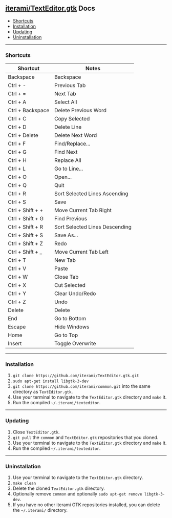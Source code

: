 [iterami/TextEditor.gtk](https://github.com/iterami/TextEditor.gtk) Docs
------------------------------------------------------------------------

* [Shortcuts](#shortcuts)
* [Installation](#installation)
* [Updating](#updating)
* [Uninstallation](#uninstallation)

---

### Shortcuts

Shortcut         | Notes
-----------------|-------------------------------
Backspace        | Backspace
Ctrl + -         | Previous Tab
Ctrl + =         | Next Tab
Ctrl + A         | Select All
Ctrl + Backspace | Delete Previous Word
Ctrl + C         | Copy Selected
Ctrl + D         | Delete Line
Ctrl + Delete    | Delete Next Word
Ctrl + F         | Find/Replace...
Ctrl + G         | Find Next
Ctrl + H         | Replace All
Ctrl + L         | Go to Line...
Ctrl + O         | Open...
Ctrl + Q         | Quit
Ctrl + R         | Sort Selected Lines Ascending
Ctrl + S         | Save
Ctrl + Shift + + | Move Current Tab Right
Ctrl + Shift + G | Find Previous
Ctrl + Shift + R | Sort Selected Lines Descending
Ctrl + Shift + S | Save As...
Ctrl + Shift + Z | Redo
Ctrl + Shift + _ | Move Current Tab Left
Ctrl + T         | New Tab
Ctrl + V         | Paste
Ctrl + W         | Close Tab
Ctrl + X         | Cut Selected
Ctrl + Y         | Clear Undo/Redo
Ctrl + Z         | Undo
Delete           | Delete
End              | Go to Bottom
Escape           | Hide Windows
Home             | Go to Top
Insert           | Toggle Overwrite

---

### Installation

1. `git clone https://github.com/iterami/TextEditor.gtk.git`
2. `sudo apt-get install libgtk-3-dev`
3. `git clone https://github.com/iterami/common.git` into the same directory as `TextEditor.gtk`.
4. Use your terminal to navigate to the `TextEditor.gtk` directory and `make` it.
5. Run the compiled `~/.iterami/texteditor`.

---

### Updating

1. Close `TextEditor.gtk`.
2. `git pull` the `common` and `TextEditor.gtk` repositories that you cloned.
3. Use your terminal to navigate to the `TextEditor.gtk` directory and `make` it.
4. Run the compiled `~/.iterami/texteditor`.

---

### Uninstallation

1. Use your terminal to navigate to the `TextEditor.gtk` directory.
2. `make clean`
3. Delete the cloned `TextEditor.gtk` directory.
4. Optionally remove `common` and optionally `sudo apt-get remove libgtk-3-dev`.
5. If you have no other iterami GTK repositories installed, you can delete the `~/.iterami/` directory.
